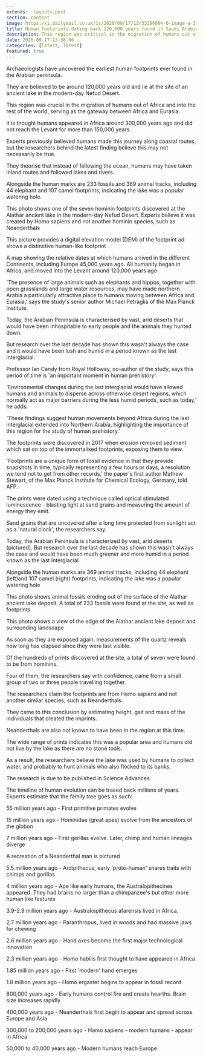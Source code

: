 ```yaml
---
extends: _layouts.post
section: content
image: https://i.dailymail.co.uk/1s/2020/09/17/12/33296094-0-image-a-3_1600343195166.jpg 
title: Human footprints dating back 120,000 years found in Saudi Arabia 
description: This region was critical in the migration of humans out of Africa and into the rest of the world, serving as the gateway between Africa and Eurasia. 
date: 2020-09-17-13-38-06 
categories: [latest, latest] 
featured: true 
--- 
```

Archaeologists have uncovered the earliest human footprints ever found in the Arabian peninsula. 

They are believed to be around 120,000 years old and lie at the site of an ancient lake in the modern-day Nefud Desert. 

This region was crucial in the migration of humans out of Africa and into the rest of the world, serving as the gateway between Africa and Eurasia. 

It is thought humans appeared in Africa around 300,000 years ago and did not reach the Levant for more than 150,000 years.

Experts previously believed humans made this journey along coastal routes, but the researchers behind the latest finding believe this may not necessarily be true. 

They theorise that instead of following the ocean, humans may have taken inland routes and followed lakes and rivers.  

Alongside the human marks are 233 fossils and 369 animal tracks, including 44 elephant and 107 camel footprints, indicating the lake was a popular watering hole. 

This photo shows one of the seven hominin footprints discovered at the Alathar ancient lake in the modern-day Nefud Desert. Experts believe it was created by Homo sapiens and not another hominin species, such as Neanderthals 

This picture provides a digital elevation model (DEM) of the footprint ad shows a distinctive human-like footprint 

A map showing the relative dates at which humans arrived in the different Continents, including Europe 45,000 years ago. All humanity began in Africa, and moved into the Levant around 120,000 years ago

'The presence of large animals such as elephants and hippos, together with open grasslands and large water resources, may have made northern Arabia a particularly attractive place to humans moving between Africa and Eurasia,' says the study's senior author Michael Petraglia of the Max Planck Institute.

Today, the Arabian Peninsula is characterised by vast, arid deserts that would have been inhospitable to early people and the animals they hunted down.

But research over the last decade has shown this wasn't always the case and it would have been lush and humid in a period known as the last interglacial. 

Professor Ian Candy from Royal Holloway, co-author of the study, says this period of time is 'an important moment in human prehistory'.

'Environmental changes during the last interglacial would have allowed humans and animals to disperse across otherwise desert regions, which normally act as major barriers during the less humid periods, such as today,' he adds.

'These findings suggest human movements beyond Africa during the last interglacial extended into Northern Arabia, highlighting the importance of this region for the study of human prehistory.'

The footprints were discovered in 2017 when erosion removed sediment which sat on top of the immortalised footprints, exposing them to view.  

'Footprints are a unique form of fossil evidence in that they provide snapshots in time, typically representing a few hours or days, a resolution we tend not to get from other records,' the paper's first author Mathew Stewart, of the Max Planck Institute for Chemical Ecology, Germany, told AFP.

The prints were dated using a technique called optical stimulated luminescence - blasting light at sand grains and measuring the amount of energy they emit. 

Sand grains that are uncovered after a long time protected from sunlight act as a 'natural clock', the researchers say. 

Today, the Arabian Peninsula is characterized by vast, arid deserts (pictured). But research over the last decade has shown this wasn't always the case and would have been much greener and more humid in a period known as the last interglacial

Alongside the human marks are 369 animal tracks, including 44 elephant (left)and 107 camel (right) footprints, indicating the lake was a popular watering hole

This photo shows animal fossils eroding out of the surface of the Alathar ancient lake deposit. A total of 233 fossils were found at the site, as well as footprints 

This photo shows a view of the edge of the Alathar ancient lake deposit and surrounding landscape

As soon as they are exposed again, measurements of the quartz reveals how long has elapsed since they were last visible.  

Of the hundreds of prints discovered at the site, a total of seven were found to be from hominins.

Four of them, the researchers say with confidence, came from a small group of two or three people travelling together.  

The researchers claim the footprints are from Homo sapiens and not another similar species, such as Neanderthals. 

They came to this conclusion by estimating height, gait and mass of the individuals that created the imprints. 

Neanderthals are also not known to have been in the region at this time. 

The wide range of prints indicates this was a popular area and humans did not live by the lake as there are no stone tools. 

As a result, the researchers believe the lake was used by humans to collect water, and probably to hunt animals who also flocked to its banks. 

The research is due to be published in Science Advances. 

The timeline of human evolution can be traced back millions of years. Experts estimate that the family tree goes as such:

55 million years ago - First primitive primates evolve

15 million years ago - Hominidae (great apes) evolve from the ancestors of the gibbon

7 million years ago - First gorillas evolve. Later, chimp and human lineages diverge

A recreation of a Neanderthal man is pictured 

5.5 million years ago - Ardipithecus, early 'proto-human' shares traits with chimps and gorillas

4 million years ago - Ape like early humans, the Australopithecines appeared. They had brains no larger than a chimpanzee's but other more human like features 

3.9-2.9 million years ago - Australoipithecus afarensis lived in Africa.  

2.7 million years ago - Paranthropus, lived in woods and had massive jaws for chewing  

2.6 million years ago - Hand axes become the first major technological innovation 

2.3 million years ago - Homo habilis first thought to have appeared in Africa

1.85 million years ago - First 'modern' hand emerges 



1.8 million years ago - Homo ergaster begins to appear in fossil record 

800,000 years ago - Early humans control fire and create hearths. Brain size increases rapidly

400,000 years ago - Neanderthals first begin to appear and spread across Europe and Asia

300,000 to 200,000 years ago - Homo sapiens - modern humans - appear in Africa

50,000 to 40,000 years ago - Modern humans reach Europe 

